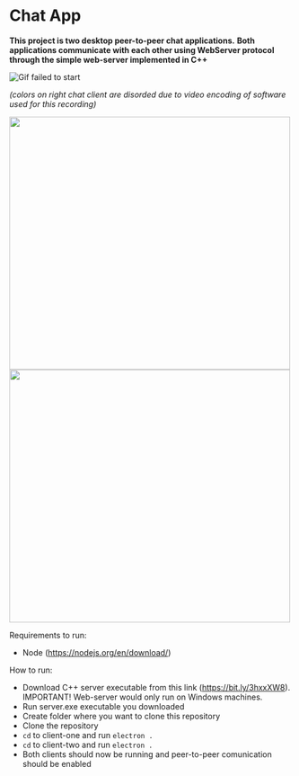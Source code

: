 # Chat App

**This project is two desktop peer-to-peer chat applications.**
**Both applications communicate with each other using WebServer protocol through the simple web-server implemented in C++**

![Gif failed to start](https://i.imgur.com/yl2OQGh.gif)

*(colors on right chat client are disorded due to video encoding of software used for this recording)*

<img src="https://www.linkpicture.com/q/Client-1-slika.png" width="500" height="450"><img src="https://i.imgur.com/B8dGV4Y.png" width="500" height="450">


Requirements to run:
- Node (https://nodejs.org/en/download/)

How to run:
- Download C++ server executable from this link (https://bit.ly/3hxxXW8). IMPORTANT! Web-server would only run on Windows machines.
- Run server.exe executable you downloaded
- Create folder where you want to clone this repository
- Clone the repository
- `cd` to client-one and run `electron .`
- `cd` to client-two and run `electron .`
- Both clients should now be running and peer-to-peer comunication should be enabled

